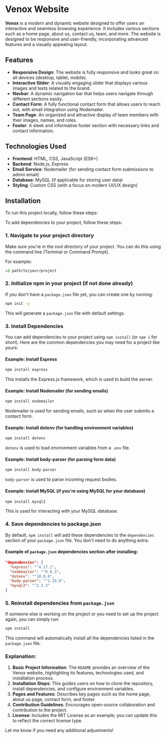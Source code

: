 # Venox Website

**Venox** is a modern and dynamic website designed to offer users an interactive and seamless browsing experience. It includes various sections such as a home page, about us, contact us, team, and more. The website is designed to be responsive and user-friendly, incorporating advanced features and a visually appealing layout.

## Features

- **Responsive Design**: The website is fully responsive and looks great on all devices (desktop, tablet, mobile).
- **Interactive Slider**: A visually engaging slider that displays various images and texts related to the brand.
- **Navbar**: A dynamic navigation bar that helps users navigate through different sections easily.
- **Contact Form**: A fully functional contact form that allows users to reach out, with email integration using Nodemailer.
- **Team Page**: An organized and attractive display of team members with their images, names, and roles.
- **Footer**: A sleek and informative footer section with necessary links and contact information.

## Technologies Used

- **Frontend**: HTML, CSS, JavaScript (ES6+)
- **Backend**: Node.js, Express
- **Email Service**: Nodemailer (for sending contact form submissions to admin email)
- **Database**: MySQL (if applicable for storing user data)
- **Styling**: Custom CSS (with a focus on modern UI/UX design)

## Installation

To run this project locally, follow these steps:

To add dependencies to your project, follow these steps:

### 1. **Navigate to your project directory**
Make sure you're in the root directory of your project. You can do this using the command line (Terminal or Command Prompt). 

For example:
```bash
cd path/to/your/project
```

### 2. **Initialize npm in your project (if not done already)**
If you don't have a `package.json` file yet, you can create one by running:
```bash
npm init -y
```
This will generate a `package.json` file with default settings.

### 3. **Install Dependencies**
You can add dependencies to your project using `npm install` (or `npm i` for short). Here are the common dependencies you may need for a project like yours:

#### Example: Install Express
```bash
npm install express
```

This installs the Express.js framework, which is used to build the server.

#### Example: Install Nodemailer (for sending emails)
```bash
npm install nodemailer
```

Nodemailer is used for sending emails, such as when the user submits a contact form.

#### Example: Install dotenv (for handling environment variables)
```bash
npm install dotenv
```

`dotenv` is used to load environment variables from a `.env` file.

#### Example: Install body-parser (for parsing form data)
```bash
npm install body-parser
```

`body-parser` is used to parse incoming request bodies.

#### Example: Install MySQL (if you're using MySQL for your database)
```bash
npm install mysql2
```

This is used for interacting with your MySQL database.

### 4. **Save dependencies to package.json**
By default, `npm install` will add these dependencies to the `dependencies` section of your `package.json` file. You don’t need to do anything extra.

#### Example of `package.json` dependencies section after installing:
```json
"dependencies": {
  "express": "^4.17.1",
  "nodemailer": "^6.6.3",
  "dotenv": "^10.0.0",
  "body-parser": "^1.19.0",
  "mysql2": "^2.3.3"
}
```

### 5. **Reinstall dependencies from `package.json`**
If someone else is working on the project or you need to set up the project again, you can simply run:
```bash
npm install
```

This command will automatically install all the dependencies listed in the `package.json` file.


### Explanation:
1. **Basic Project Information**: The `README` provides an overview of the Venox website, highlighting its features, technologies used, and installation process.
2. **Installation Steps**: This guides users on how to clone the repository, install dependencies, and configure environment variables.
3. **Pages and Features**: Describes key pages such as the home page, about us page, contact form, and footer.
4. **Contribution Guidelines**: Encourages open-source collaboration and contribution to the project.
5. **License**: Includes the MIT License as an example; you can update this to reflect the correct license type.

Let me know if you need any additional adjustments!


